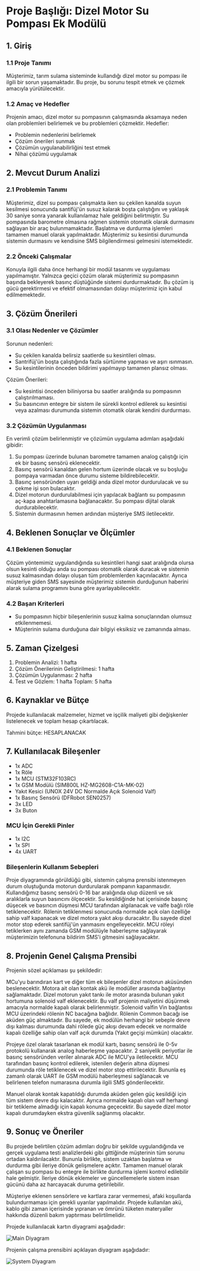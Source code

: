 # Proje Başlığı: Dizel Motor Su Pompası Ek Modülü

## 1. Giriş
### 1.1 Proje Tanımı
Müşterimiz, tarım sulama sisteminde kullandığı dizel motor su pompası ile ilgili bir sorun yaşamaktadır. Bu proje, bu sorunu tespit etmek ve çözmek amacıyla yürütülecektir.

### 1.2 Amaç ve Hedefler
Projenin amacı, dizel motor su pompasının çalışmasında aksamaya neden olan problemleri belirlemek ve bu problemleri çözmektir. Hedefler:
- Problemin nedenlerini belirlemek
- Çözüm önerileri sunmak
- Çözümün uygulanabilirliğini test etmek
- Nihai çözümü uygulamak

## 2. Mevcut Durum Analizi
### 2.1 Problemin Tanımı
Müşterimiz, dizel su pompası çalışmakta iken su çekilen kanalda suyun kesilmesi sonucunda santifüj'ün susuz kalarak boşta çalıştığını ve yaklaşık 30 saniye sonra yanarak kullanılamaz hale geldiğini belirtmiştir. Su pompasında barometre olmasına rağmen sistemin otomatik olarak durmasını sağlayan bir araç bulunmamaktadır. Başlatma ve durdurma işlemleri tamamen manuel olarak yapılmaktadır. Müşterimiz su kesintisi durumunda sistemin durmasını ve kendisine SMS bilgilendirmesi gelmesini istemektedir.

### 2.2 Önceki Çalışmalar
Konuyla ilgili daha önce herhangi bir modül tasarımı ve uygulaması yapılmamıştır. Yalnızca geçici çözüm olarak müşterimiz su pompasının başında bekleyerek basınç düştüğünde sistemi durdurmaktadır. Bu çözüm iş gücü gerektirmesi ve efektif olmamasından dolayı müşterimiz için kabul edilmemektedir.

## 3. Çözüm Önerileri
### 3.1 Olası Nedenler ve Çözümler
Sorunun nedenleri:
- Su çekilen kanalda belirsiz saatlerde su kesintileri olması.
- Santrifüj'ün boşta çalıştığında fazla sürtünme yapması ve aşırı ısınmasın.
- Su kesintilerinin önceden bildirimi yapılmayıp tamamen plansız olması.

Çözüm Önerileri:
- Su kesintisi önceden biliniyorsa bu saatler aralığında su pompasının çalıştırılmaması.
- Su basıncının entegre bir sistem ile sürekli kontrol edilerek su kesintisi veya azalması durumunda sistemin otomatik olarak kendini durdurması.

### 3.2 Çözümün Uygulanması
En verimli çözüm belirlenmiştir ve çözümün uygulama adımları aşağıdaki gibidir:
1. Su pompası üzerinde bulunan barometre tamamen analog çalıştığı için ek bir basınç sensörü eklenecektir.
2. Basınç sensörü kanaldan gelen hortum üzerinde olacak ve su boşluğu pompaya varmadan önce durumu sisteme bildirebilecektir.
3. Basınç sensöründen uyarı geldiği anda dizel motor durdurulacak ve su çekme işi son bulacaktır.
4. Dizel motorun durdurulabilmesi için yapılacak bağlantı su pompasının aç-kapa anahtarlamasına bağlanacaktır. Su pompası dijital olarak durdurabilecektir.
5. Sistemin durmasının hemen ardından müşteriye SMS iletilecektir.

## 4. Beklenen Sonuçlar ve Ölçümler
### 4.1 Beklenen Sonuçlar
Çözüm yöntemimiz uygulandığında su kesintileri hangi saat aralığında olursa olsun kesinti olduğu anda su pompası otomatik olarak duracak ve sistemin susuz kalmasından dolayı oluşan tüm problemlerden kaçınılacaktır. Ayrıca müşteriye giden SMS sayesinde müşterimiz sistemin durduğunun haberini alarak sulama programını buna göre ayarlayabilecektir.

### 4.2 Başarı Kriterleri

- Su pompasının hiçbir bileşenlerinin susuz kalma sonuçlarından olumsuz etkilenmemesi.
- Müşterinin sulama durduğuna dair bilgiyi eksiksiz ve zamanında alması.

## 5. Zaman Çizelgesi

1. Problemin Analizi: 1 hafta
2. Çözüm Önerilerinin Geliştirilmesi: 1 hafta
3. Çözümün Uygulanması: 2 hafta
4. Test ve Gözlem: 1 hafta
Toplam: 5 hafta

## 6. Kaynaklar ve Bütçe
Projede kullanılacak malzemeler, hizmet ve işçilik maliyeti gibi değişkenler listelenecek ve toplam hesap çıkartılacak.

Tahmini bütçe: HESAPLANACAK


## 7. Kullanılacak Bileşenler

- 1x ADC
- 1x Röle
- 1x MCU (STM32F103RC)
- 1x GSM Modülü (SIM800L HZ-MG2608-C1A-MK-02)
- Yakıt Kesici (UNOX 24V DC Normalde Açık Solenoid Valf)
- 1x Basınç Sensörü (DFRobot SEN0257)
- 3x LED
- 3x Buton

### MCU İçin Gerekli Pinler
- 1x I2C
- 1x SPI
- 4x UART

### Bileşenlerin Kullanım Sebepleri

Proje diyagramında görüldüğü gibi, sistemin çalışma prensibi istenmeyen durum oluştuğunda motorun durdurularak pompanın kapanmasıdır. Kullandığımız basınç sensörü 0-16 bar aralığında olup düzenli ve sık aralıklarla suyun basıncını ölçecektir. Su kesildiğinde hat içerisinde basınç düşecek ve basıncın düşmesi MCU tarafından algılanacak ve valfe bağlı röle tetiklenecektir. Rölenin tetiklenmesi sonucunda normalde açık olan özelliğe sahip valf kapanacak ve dizel motora yakıt akışı duracaktır. Bu sayede dizel motor stop ederek santifüj'ün yanmasını engelleyecektir. MCU röleyi tetiklerken aynı zamanda GSM modülüyle haberleşme sağlayarak müşterimizin telefonuna bildirim SMS'i gitmesini sağlayacaktır.

## 8. Projenin Genel Çalışma Prensibi

Projenin sözel açıklaması şu şekildedir:

MCu'yu barındıran kart ve diğer tüm ek bileşenler dizel motorun aküsünden beslenecektir. Motora ait olan kontak akü ile modüller arasında bağlantıyı sağlamaktadır. Dizel motorun yakıt tankı ile motor arasında bulunan yakıt hortumuna solenoid valf eklenecektir. Bu valf projenin maliyetini düşürmek amacıyla normalde kapalı olarak belirlenmiştir. Solenoid valfin Vin bağlantısı MCU üzerindeki rölenin NC bacağına bağlıdır. Rölenin Common bacağı ise aküden güç almaktadır. Bu sayede, ek modülün herhangi bir sebeple devre dışı kalması durumunda dahi rölede güç akışı devam edecek ve normalde kapalı özelliğe sahip olan valf açık durumda (Yakıt geçişi mümkün) olacaktır.

Projeye özel olarak tasarlanan ek modül kartı, basınç sensörü ile 0-5v protokolü kullanarak analog haberleşme yapacaktır. 2 saniyelik periyotlar ile basınç sensöründen veriler alınarak ADC ile MCU'ya iletilecektir. MCU tarafından basınç kontrol edilerek, istenilen değerin altına düşmesi durumunda röle tetiklenecek ve dizel motor stop ettirilecektir. Bununla eş zamanlı olarak UART ile GSM modülü haberleşmesi sağlanacak ve belirlenen telefon numarasına durumla ilgili SMS gönderilecektir.

Manuel olarak kontak kapatıldığı durumda aküden gelen güç kesildiği için tüm sistem devre dışı kalacaktır. Ayrıca normalde kapalı olan valf herhangi bir tetikleme almadığı için kapalı konuma geçecektir. Bu sayede dizel motor kapalı durumdayken ekstra güvenlik sağlanmış olacaktır.
## 9. Sonuç ve Öneriler
Bu projede belirtilen çözüm adımları doğru bir şekilde uygulandığında ve gerçek uygulama testi analizlerdeki gibi gittiğinde müşterinin tüm sorunu ortadan kaldırılacaktır. Bununla birlikte, sistem uzaktan başlatma ve durdurma gibi ileriye dönük gelişmelere açıktır. Tamamen manuel olarak çalışan su pompası bu entegre ile birlikte durdurma işlemi kontrol edilebilir hale gelmiştir. İleriye dönük eklemeler ve güncellemelerle sistem insan gücünü daha az harcayacak duruma getirilebilir.

Müşteriye eklenen sensörlere ve kartlara zarar vermemesi, afaki koşullarda bulundurmaması için gerekli uyarılar yapılmalıdır. Projede kullanılan akü, kablo gibi zaman içerisinde yıpranan ve ömrünü tüketen materyaller hakkında düzenli bakım yaptırması belirtilmelidir.

Projede kullanılacak kartın diyagrami aşağıdadır:

![Main Diyagram](documents/images/Staj-2024-Main.png)

Projenin çalışma prensibini açıklayan diyagram aşağıdadır:

![System Diyagram](documents/images/Staj-2024-System.png)

